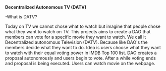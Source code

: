 
  **Decentralized Autonomous TV (DATV)**

-What is DATV?

Today on TV we cannot chose what to watch but imagine that people chose what they want to watch on TV. This projects aims to create a DAO that members can vote for a specific movie they want to watch. We call it Decentralized autonomous Television (DATV). Because like DAO's the members decide what they want to do. Idea is users choose what they want to watch with their equal voting power in IMDB Top 100 list. DAO creates a proposal autonomously and users begin to vote. After a while voting ends and proposal is being executed. Users can watch movie on the webpage.
